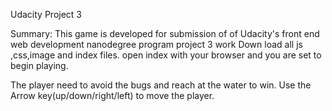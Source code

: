Udacity Project 3

Summary: This game is developed for submission of of Udacity's front end web development nanodegree program project 3 work
         Down load all js ,css,image and index files. open index with your browser and you are set to begin playing.

The player need to avoid the bugs and reach at the water to win.
Use the Arrow key(up/down/right/left) to move the player.
